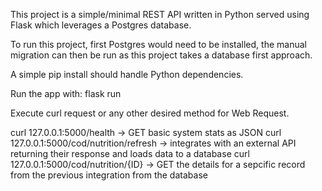 This project is a simple/minimal REST API written in Python served using Flask which leverages a Postgres database.

To run this project, first Postgres would need to be installed, the manual migration can then be run as this project takes a database first approach.

A simple pip install should handle Python dependencies.

Run the app with: flask run


Execute curl request or any other desired method for Web Request.

curl 127.0.0.1:5000/health -> GET basic system stats as JSON
curl 127.0.0.1:5000/cod/nutrition/refresh -> integrates with an external API returning their response and loads data to a database
curl 127.0.0.1:5000/cod/nutrition/{ID} -> GET the details for a sepcific record from the previous integration from the database
